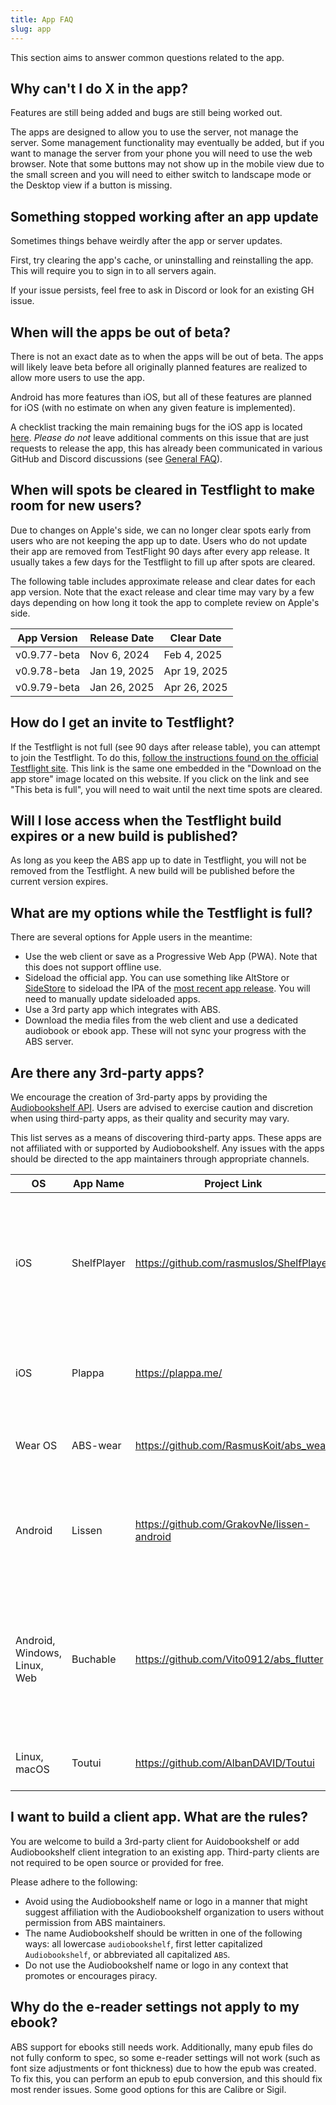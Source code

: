 ```yaml
---
title: App FAQ
slug: app
---
```


This section aims to answer common questions related to the app.

## Why can't I do X in the app?

Features are still being added and bugs are still being worked out.

The apps are designed to allow you to use the server, not manage the server.
Some management functionality may eventually be added, but if you want to manage the server from your phone you will need to use the web browser.
Note that some buttons may not show up in the mobile view due to the small screen and you will need to either switch to landscape mode or the Desktop view if a button is missing.

## Something stopped working after an app update

Sometimes things behave weirdly after the app or server updates.

First, try clearing the app's cache, or uninstalling and reinstalling the app.
This will require you to sign in to all servers again.

If your issue persists, feel free to ask in Discord or look for an existing GH issue.

## When will the apps be out of beta?

There is not an exact date as to when the apps will be out of beta.
The apps will likely leave beta before all originally planned features are realized to allow more users to use the app.

Android has more features than iOS, but all of these features are planned for iOS (with no estimate on when any given feature is implemented).

A checklist tracking the main remaining bugs for the iOS app is located [here](https://github.com/advplyr/audiobookshelf-app/issues/541).
_Please do not_ leave additional comments on this issue that are just requests to release the app, this has already been communicated in various GitHub and Discord discussions (see [General FAQ](/faq#i-have-a-feature-request-how-should-i-bring-this-up)).

## When will spots be cleared in Testflight to make room for new users?

Due to changes on Apple's side, we can no longer clear spots early from users who are not keeping the app up to date.
Users who do not update their app are removed from TestFlight 90 days after every app release.
It usually takes a few days for the Testflight to fill up after spots are cleared.

The following table includes approximate release and clear dates for each app version.
Note that the exact release and clear time may vary by a few days depending on how long it took the app to complete review on Apple's side.

| App Version  | Release Date | Clear Date   |
| ------------ | ------------ | ------------ |
| v0.9.77-beta | Nov 6, 2024  | Feb 4, 2025  |
| v0.9.78-beta | Jan 19, 2025 | Apr 19, 2025 |
| v0.9.79-beta | Jan 26, 2025 | Apr 26, 2025 |

## How do I get an invite to Testflight?

If the Testflight is not full (see 90 days after release table), you can attempt to join the Testflight.
To do this, [follow the instructions found on the official Testflight site](https://testflight.apple.com/join/wiic7QIW).
This link is the same one embedded in the "Download on the app store" image located on this website.
If you click on the link and see "This beta is full", you will need to wait until the next time spots are cleared.

## Will I lose access when the Testflight build expires or a new build is published?

As long as you keep the ABS app up to date in Testflight, you will not be removed from the Testflight.
A new build will be published before the current version expires.

## What are my options while the Testflight is full?

There are several options for Apple users in the meantime:

- Use the web client or save as a Progressive Web App (PWA). Note that this does not support offline use.
- Sideload the official app. You can use something like AltStore or [SideStore](https://sidestore.io/) to sideload the IPA of the [most recent app release](https://github.com/advplyr/audiobookshelf-app/releases). You will need to manually update sideloaded apps.
- Use a 3rd party app which integrates with ABS.
- Download the media files from the web client and use a dedicated audiobook or ebook app. These will not sync your progress with the ABS server.

## Are there any 3rd-party apps?

We encourage the creation of 3rd-party apps by providing the [Audiobookshelf API](https://api.audiobookshelf.org/).
Users are advised to exercise caution and discretion when using third-party apps, as their quality and security may vary.

This list serves as a means of discovering third-party apps. These apps are not affiliated with or supported by Audiobookshelf.
Any issues with the apps should be directed to the app maintainers through appropriate channels.

| OS                           | App Name    | Project Link                               | Notes                                                                                                                                                |
| ---------------------------- | ----------- | ------------------------------------------ | ---------------------------------------------------------------------------------------------------------------------------------------------------- |
| iOS                          | ShelfPlayer | https://github.com/rasmuslos/ShelfPlayer   | ShelfPlayer is a sleek and modern Audiobookshelf client, specifically designed for audiobooks, podcasts and iOS, as well as iPadOS.                  |
| iOS                          | Plappa      | https://plappa.me/                         | Audiobook player for Jellyfin and Audiobookshelf, written in Swift/SwiftUI                                                                           |
| Wear OS                      | ABS-wear    | https://github.com/RasmusKoit/abs_wear     | ABS Wear is a standalone version for Android Wear OS 4.0                                                                                             |
| Android                      | Lissen      | https://github.com/GrakovNe/lissen-android | Lissen is a free, aesthetic Audiobookshelf client designed especially for seamless audiobook listening                                               |
| Android, Windows, Linux, Web | Buchable    | https://github.com/Vito0912/abs_flutter    | A feature-rich, cross-platform Audiobookshelf client offering extensive functionality, including support for audiobooks, podcasts, caching and more. |
| Linux, macOS                 | Toutui      | https://github.com/AlbanDAVID/Toutui       | TUI client. Experience the power of ABS in your terminal!                                                                                            |

## I want to build a client app. What are the rules?

You are welcome to build a 3rd-party client for Auidobookshelf or add Audiobookshelf client integration to an existing app.
Third-party clients are not required to be open source or provided for free.

Please adhere to the following:

- Avoid using the Audiobookshelf name or logo in a manner that might suggest affiliation with the Audiobookshelf organization to users without permission from ABS maintainers.
- The name Audiobookshelf should be written in one of the following ways: all lowercase `audiobookshelf`, first letter capitalized `Audiobookshelf`, or abbreviated all capitalized `ABS`.
- Do not use the Audiobookshelf name or logo in any context that promotes or encourages piracy.

## Why do the e-reader settings not apply to my ebook?

ABS support for ebooks still needs work. Additionally, many epub files do not fully conform to spec, so some e-reader settings will not work (such as font size adjustments or font thickness) due to how the epub was created. To fix this, you can perform an epub to epub conversion, and this should fix most render issues. Some good options for this are Calibre or Sigil.
